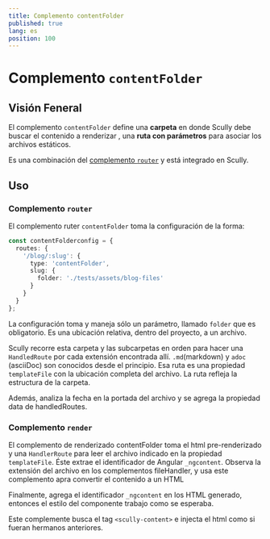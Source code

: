 ```yaml
---
title: Complemento contentFolder
published: true
lang: es
position: 100
---
```


# Complemento `contentFolder`

<div class="docs-link_table">
  <a class="view-in-repo" href="https://github.com/scullyio/scully/blob/main/libs/scully/src/lib/routerPlugins/contentFolderPlugin.ts"></a>
</div>

## Visión Feneral

El complemento `contentFolder` define una **carpeta** en donde Scully debe buscar el contenido a renderizar , una **ruta con parámetros** para asociar los archivos estáticos.

Es una combinación del [complemento `router`](/docs/Reference/plugins/types/router) y está integrado en Scully.

## Uso

### Complemento `router`

El complemento ruter `contentFolder` toma la configuración de la forma:

```typescript
const contentFolderconfig = {
  routes: {
    '/blog/:slug': {
      type: 'contentFolder',
      slug: {
        folder: './tests/assets/blog-files'
      }
    }
  }
};
```

La configuración toma y maneja sólo un parámetro, llamado `folder` que es obligatorio. Es una ubicación relativa, dentro del proyecto, a un archivo.

Scully recorre esta carpeta y las subcarpetas en orden para hacer una `HandledRoute` por cada extensión encontrada allí.
`.md`(markdown) y `adoc` (asciiDoc) son conocidos desde el principio. Esa ruta es una propiedad `templateFile` con la ubicación completa del archivo. La ruta refleja la estructura de la carpeta.

Además, analiza la fecha en la portada del archivo y se agrega la propiedad data de handledRoutes.

### Complemento `render`

El complemento de renderizado contentFolder toma el html pre-renderizado y una `HandlerRoute` para leer el archivo indicado en la propiedad `templateFile`.
Éste extrae el identificador de Angular `_ngcontent`. Observa la extensión del archivo en los complementos fileHandler, y usa este complemento apra convertir el contenido a un HTML

Finalmente, agrega el identificador `_ngcontent` en los HTML generado, entonces el estilo del componente trabajo como se esperaba.

Este complemente busca el tag `<scully-content>` e injecta el html como si fueran hermanos anteriores.
